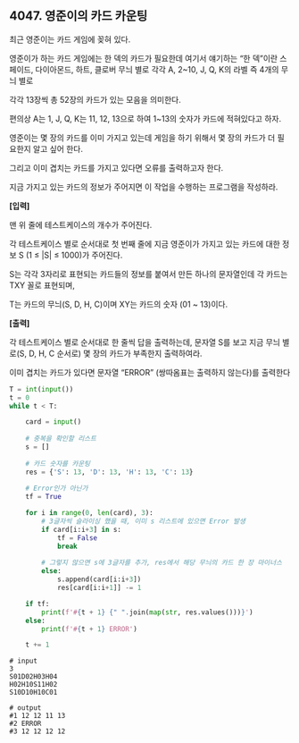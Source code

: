 ## 4047. 영준이의 카드 카운팅

최근 영준이는 카드 게임에 꽂혀 있다.

영준이가 하는 카드 게임에는 한 덱의 카드가 필요한데 여기서 얘기하는 “한 덱”이란 스페이드, 다이아몬드, 하트, 클로버 무늬 별로 각각 A, 2~10, J, Q, K의 라벨 즉 4개의 무늬 별로

각각 13장씩 총 52장의 카드가 있는 모음을 의미한다.

편의상 A는 1, J, Q, K는 11, 12, 13으로 하여 1~13의 숫자가 카드에 적혀있다고 하자.

영준이는 몇 장의 카드를 이미 가지고 있는데 게임을 하기 위해서 몇 장의 카드가 더 필요한지 알고 싶어 한다.

그리고 이미 겹치는 카드를 가지고 있다면 오류를 출력하고자 한다.

지금 가지고 있는 카드의 정보가 주어지면 이 작업을 수행하는 프로그램을 작성하라.


**[입력]**

맨 위 줄에 테스트케이스의 개수가 주어진다.

각 테스트케이스 별로 순서대로 첫 번째 줄에 지금 영준이가 가지고 있는 카드에 대한 정보 S (1 ≤ |S| ≤ 1000)가 주어진다.

S는 각각 3자리로 표현되는 카드들의 정보를 붙여서 만든 하나의 문자열인데 각 카드는 TXY 꼴로 표현되며,

T는 카드의 무늬(S, D, H, C)이며 XY는 카드의 숫자 (01 ~ 13)이다.

**[출력]**

각 테스트케이스 별로 순서대로 한 줄씩 답을 출력하는데, 문자열 S를 보고 지금 무늬 별로(S, D, H, C 순서로) 몇 장의 카드가 부족한지 출력하여라.

이미 겹치는 카드가 있다면 문자열 “ERROR” (쌍따옴표는 출력하지 않는다)를 출력한다

```python
T = int(input())
t = 0
while t < T:

    card = input()
    
    # 중복을 확인할 리스트
    s = []
    
    # 카드 숫자를 카운팅
    res = {'S': 13, 'D': 13, 'H': 13, 'C': 13}
    
    # Error인가 아닌가
    tf = True

    for i in range(0, len(card), 3):
        # 3글자씩 슬라이싱 했을 때, 이미 s 리스트에 있으면 Error 발생
        if card[i:i+3] in s:
            tf = False
            break
        
        # 그렇지 않으면 s에 3글자를 추가, res에서 해당 무늬의 카드 한 장 마이너스
        else:
            s.append(card[i:i+3])
            res[card[i:i+1]] -= 1

    if tf:
        print(f'#{t + 1} {" ".join(map(str, res.values()))}')
    else:
        print(f'#{t + 1} ERROR')

    t += 1
```

```
# input
3
S01D02H03H04
H02H10S11H02
S10D10H10C01

# output
#1 12 12 11 13
#2 ERROR
#3 12 12 12 12
```

